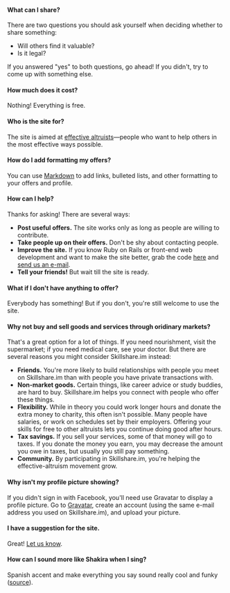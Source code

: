 #### What can I share?

There are two questions you should ask yourself when deciding whether
to share something:

* Will others find it valuable?
* Is it legal?

If you answered "yes" to both questions, go ahead! If you didn't, try
to come up with something else.

#### How much does it cost?

Nothing! Everything is free.

#### Who is the site for?

The site is aimed at
[effective altruists](http://home.centreforeffectivealtruism.org/)—people
who want to help others in the most effective ways possible.

#### How do I add formatting my offers?

You can use
[Markdown](http://support.mashery.com/docs/customizing_your_portal/Markdown_Cheat_Sheet)
to add links, bulleted lists, and other formatting to your offers and profile.

#### How can I help?

Thanks for asking! There are several ways:

* **Post useful offers.** The site works only as long as people are
  willing to contribute.
* **Take people up on their offers.** Don't be shy about contacting
  people.
* **Improve the site.** If you know Ruby on Rails or front-end web
  development and want to make the site better, grab the code
  [here](https://github.com/patbl/ea-skillshare) and
  [send us an e-mail](mailto:doesnotexist@skillshare.im).
* **Tell your friends!** But wait till the site is ready.

#### What if I don't have anything to offer?

Everybody has something! But if you don't, you're still welcome to use
the site.

#### Why not buy and sell goods and services through oridinary markets?

That's a great option for a lot of things. If you need nourishment,
visit the supermarket; if you need medical care, see your doctor. But there are several reasons
you might consider Skillshare.im instead:

* **Friends.** You're more likely to build relationships with people
  you meet on Skillshare.im than with people you have private
  transactions with.
* **Non-market goods.** Certain things, like career advice or study
  buddies, are hard to buy. Skillshare.im helps you connect with
  people who offer these things.
* **Flexibility.** While in theory you could work longer hours and
  donate the extra money to charity, this often isn't possible. Many
  people have salaries, or work on schedules set by their employers.
  Offering your skills for free to other altruists lets you continue
  doing good after hours.
* **Tax savings.** If you sell your services, some of that money will go to
  taxes. If you donate the money you earn, you may decrease the amount
  you owe in taxes, but usually you still pay something.
* **Community.** By participating in Skillshare.im, you're helping the
  effective-altruism movement grow.

#### Why isn't my profile picture showing?

If you didn't sign in with Facebook, you'll need use Gravatar to display a profile picture. Go to [Gravatar](http://gravatar.com), create an account (using the same e-mail address you used on Skillshare.im), and upload your picture.

#### I have a suggestion for the site.

Great! [Let us know](mailto:ozzie.gooen@80000hours.org).

#### How can I sound more like Shakira when I sing?

Spanish accent and make everything you say sound really cool and funky ([source](http://answers.yahoo.com/question/index?qid=20091122120932AAuIAg5)).
